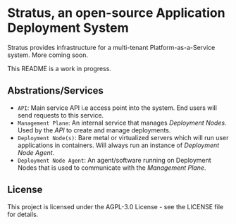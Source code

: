 # Stratus, an open-source Application Deployment System

Stratus provides infrastructure for a multi-tenant Platform-as-a-Service system. More coming soon.

This README is a work in progress.

## Abstrations/Services

- `API`: Main service API i.e access point into the system. End users will send requests to this service.
- `Management Plane`: An internal service that manages *Deployment Nodes*. Used by the *API* to create and manage deployments.
- `Deployment Node(s)`: Bare metal or virtualized servers which will run user applications in containers. Will always run an instance of *Deployment Node Agent*.
- `Deployment Node Agent`: An agent/software running on Deployment Nodes that is used to communicate with the *Management Plane*.

## License
This project is licensed under the AGPL-3.0 License - see the LICENSE file for details.